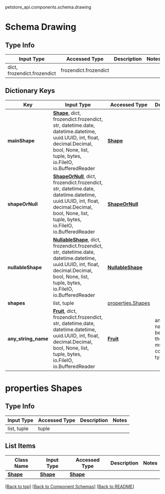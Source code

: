 petstore_api.components.schema.drawing
# Schema Drawing

## Type Info
Input Type | Accessed Type | Description | Notes
------------ | ------------- | ------------- | -------------
dict, frozendict.frozendict | frozendict.frozendict |  |

## Dictionary Keys
Key | Input Type | Accessed Type | Description | Notes
------------ | ------------- | ------------- | ------------- | -------------
**mainShape** | [**Shape**](shape.md), dict, frozendict.frozendict, str, datetime.date, datetime.datetime, uuid.UUID, int, float, decimal.Decimal, bool, None, list, tuple, bytes, io.FileIO, io.BufferedReader | [**Shape**](shape.md) |  | [optional]
**shapeOrNull** | [**ShapeOrNull**](shape_or_null.md), dict, frozendict.frozendict, str, datetime.date, datetime.datetime, uuid.UUID, int, float, decimal.Decimal, bool, None, list, tuple, bytes, io.FileIO, io.BufferedReader | [**ShapeOrNull**](shape_or_null.md) |  | [optional]
**nullableShape** | [**NullableShape**](nullable_shape.md), dict, frozendict.frozendict, str, datetime.date, datetime.datetime, uuid.UUID, int, float, decimal.Decimal, bool, None, list, tuple, bytes, io.FileIO, io.BufferedReader | [**NullableShape**](nullable_shape.md) |  | [optional]
**shapes** | list, tuple | [properties.Shapes](#properties-shapes) |  | [optional]
**any_string_name** | [**Fruit**](fruit.md), dict, frozendict.frozendict, str, datetime.date, datetime.datetime, uuid.UUID, int, float, decimal.Decimal, bool, None, list, tuple, bytes, io.FileIO, io.BufferedReader | [**Fruit**](fruit.md) | any string name can be used but the value must be the correct type | [optional]

# properties Shapes

## Type Info
Input Type | Accessed Type | Description | Notes
------------ | ------------- | ------------- | -------------
list, tuple | tuple |  |

## List Items
Class Name | Input Type | Accessed Type | Description | Notes
------------- | ------------- | ------------- | ------------- | -------------
[**Shape**](shape.md) | [**Shape**](shape.md) | [**Shape**](shape.md) |  |

[[Back to top]](#top) [[Back to Component Schemas]](../../../README.md#Component-Schemas) [[Back to README]](../../../README.md)

